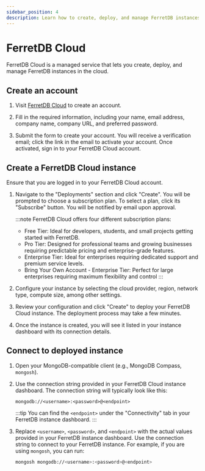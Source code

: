 ```yaml
---
sidebar_position: 4
description: Learn how to create, deploy, and manage FerretDB instances using FerretDB Cloud.
---
```


# FerretDB Cloud

FerretDB Cloud is a managed service that lets you create, deploy, and manage FerretDB instances in the cloud.

## Create an account

1. Visit [FerretDB Cloud](https://cloud.ferretdb.com/) to create an account.

2. Fill in the required information, including your name, email address, company name, company URL, and preferred password.

3. Submit the form to create your account.
   You will receive a verification email; click the link in the email to activate your account.
   Once activated, sign in to your FerretDB Cloud account.

## Create a FerretDB Cloud instance

Ensure that you are logged in to your FerretDB Cloud account.

1. Navigate to the "Deployments" section and click "Create".
   You will be prompted to choose a subscription plan.
   To select a plan, click its "Subscribe" button.
   You will be notified by email upon approval.

   :::note
   FerretDB Cloud offers four different subscription plans:
   - Free Tier: Ideal for developers, students, and small projects getting started with FerretDB.
   - Pro Tier: Designed for professional teams and growing businesses requiring predictable pricing and enterprise-grade features.
   - Enterprise Tier: Ideal for enterprises requiring dedicated support and premium service levels.
   - Bring Your Own Account - Enterprise Tier: Perfect for large enterprises requiring maximum flexibility and control
     :::

2. Configure your instance by selecting the cloud provider, region, network type, compute size, among other settings.

3. Review your configuration and click "Create" to deploy your FerretDB Cloud instance.
   The deployment process may take a few minutes.

4. Once the instance is created, you will see it listed in your instance dashboard with its connection details.

## Connect to deployed instance

1. Open your MongoDB-compatible client (e.g., MongoDB Compass, `mongosh`).
2. Use the connection string provided in your FerretDB Cloud instance dashboard.
   The connection string will typically look like this:

   ```text
   mongodb://<username>:<password>@<endpoint>
   ```

   :::tip
   You can find the `<endpoint>` under the "Connectivity" tab in your FerretDB instance dashboard.
   :::

3. Replace `<username>`, `<password>`, and `<endpoint>` with the actual values provided in your FerretDB instance dashboard.
   Use the connection string to connect to your FerretDB instance.
   For example, if you are using `mongosh`, you can run:

   ```sh
   mongosh mongodb://<username>:<password>@<endpoint>
   ```
